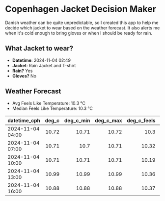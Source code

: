 
# Copenhagen Jacket Decision Maker

Danish weather can be quite unpredictable, so I created this app to help me decide which jacket to wear based on the weather forecast. 
It also alerts me when it's cold enough to bring gloves or when I should be ready for rain.

## What Jacket to wear?

- **Datetime**: 2024-11-04 02:49
- **Jacket**: Rain Jacket and T-shirt
- **Rain?** Yes
- **Gloves?** No

## Weather Forecast
- Avg Feels Like Temperature: 10.3 °C
- Median Feels Like Temperature: 10.3 °C

| datetime_cph     |   deg_c |   deg_c_min |   deg_c_max |   deg_c_feels | weather   | wind   | rain   |
|:-----------------|--------:|------------:|------------:|--------------:|:----------|:-------|:-------|
| 2024-11-04 04:00 |   10.72 |       10.71 |       10.72 |         10.3  | Rain      | Low    | Low    |
| 2024-11-04 07:00 |   10.71 |       10.7  |       10.71 |         10.32 | Rain      | Low    | Low    |
| 2024-11-04 10:00 |   10.71 |       10.71 |       10.71 |         10.19 | Rain      | Medium | Low    |
| 2024-11-04 13:00 |   10.99 |       10.99 |       10.99 |         10.36 | Clouds    | Low    | None   |
| 2024-11-04 16:00 |   10.88 |       10.88 |       10.88 |         10.37 | Clouds    | Low    | None   |
        